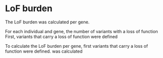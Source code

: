 # LoF burden

The LoF burden was calculated per gene.

For each individual and gene, the number of variants with a loss of function First, variants that carry a loss of function were defined

To calculate the LoF burden per gene, first variants that carry a loss of function were defined. was calculated

